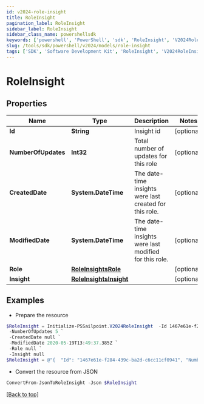 ```yaml
---
id: v2024-role-insight
title: RoleInsight
pagination_label: RoleInsight
sidebar_label: RoleInsight
sidebar_class_name: powershellsdk
keywords: ['powershell', 'PowerShell', 'sdk', 'RoleInsight', 'V2024RoleInsight'] 
slug: /tools/sdk/powershell/v2024/models/role-insight
tags: ['SDK', 'Software Development Kit', 'RoleInsight', 'V2024RoleInsight']
---
```



# RoleInsight

## Properties

Name | Type | Description | Notes
------------ | ------------- | ------------- | -------------
**Id** | **String** | Insight id | [optional] 
**NumberOfUpdates** | **Int32** | Total number of updates for this role | [optional] 
**CreatedDate** | **System.DateTime** | The date-time insights were last created for this role. | [optional] 
**ModifiedDate** | **System.DateTime** | The date-time insights were last modified for this role. | [optional] 
**Role** | [**RoleInsightsRole**](role-insights-role) |  | [optional] 
**Insight** | [**RoleInsightsInsight**](role-insights-insight) |  | [optional] 

## Examples

- Prepare the resource
```powershell
$RoleInsight = Initialize-PSSailpoint.V2024RoleInsight  -Id 1467e61e-f284-439c-ba2d-c6cc11cf0941 `
 -NumberOfUpdates 5 `
 -CreatedDate null `
 -ModifiedDate 2020-05-19T13:49:37.385Z `
 -Role null `
 -Insight null
$RoleInsight = @"{  "Id": "1467e61e-f284-439c-ba2d-c6cc11cf0941", "NumberOfUpdates": "5", "CreatedDate": null, "ModifiedDate": "2020-05-19T13:49:37.385Z", "Role": null, "Insight": null }"@
```

- Convert the resource from JSON
```powershell
ConvertFrom-JsonToRoleInsight -Json $RoleInsight
```


[[Back to top]](#) 

